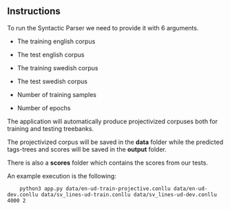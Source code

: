 ## Instructions

To run the Syntactic Parser we need to provide it with 6 arguments.

* The training english corpus

* The test english corpus

* The training swedish corpus

* The test swedish corpus

* Number of training samples

* Number of epochs 

The application will automatically produce projectivized corpuses both for training and testing treebanks.

The projectivized corpus will be saved in the **data** folder while the predicted tags-trees and scores will be saved in the **output** folder. 

There is also a **scores** folder which contains the scores from our tests.

An example execution is the following: 
```
    python3 app.py data/en-ud-train-projective.conllu data/en-ud-dev.conllu data/sv_lines-ud-train.conllu data/sv_lines-ud-dev.conllu 4000 2
```
